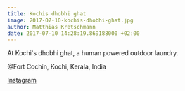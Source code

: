 ```yaml
---
title: Kochis dhobhi ghat
image: 2017-07-10-kochis-dhobhi-ghat.jpg
author: Matthias Kretschmann
date: 2017-07-10 14:28:19.869188000 +02:00
---
```


At Kochi's dhobhi ghat, a human powered outdoor laundry.

@Fort Cochin, Kochi, Kerala, India

[Instagram](https://www.instagram.com/p/BWfwVoOl9Sd)
